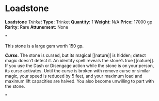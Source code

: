 # Loadstone

**Loadstone**
_Trinket_
**Type:** Trinket
**Quantity:** 1
**Weight:** N/A
**Price:** 17000 gp
**Rarity:** Rare
**Attunement:** None

*<p>This stone is a large gem worth 150 gp.

***Curse.*** The stone is cursed, but its magical [[nature]] is hidden; detect magic doesn’t detect it. An identify spell reveals the stone’s true [[nature]]. If you use the Dash or Disengage action while the stone is on your person, its curse activates. Until the curse is broken with remove curse or similar magic, your speed is reduced by 5 feet, and your maximum load and maximum lift capacities are halved. You also become unwilling to part with the stone.</p>*